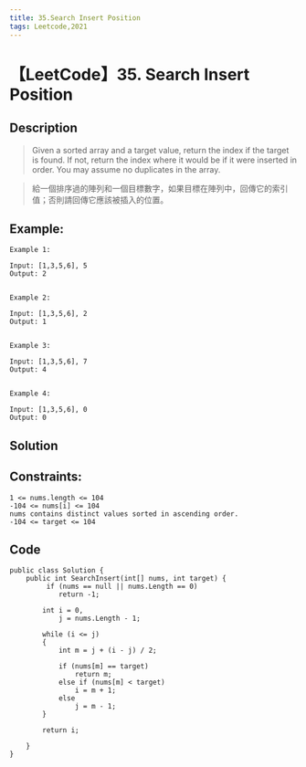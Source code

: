 ```yaml
---
title: 35.Search Insert Position
tags: Leetcode,2021
---
```

# 【LeetCode】35. Search Insert Position
## Description
>Given a sorted array and a target value, return the index if the target is found. If not, return the index where it would be if it were inserted in order.
You may assume no duplicates in the array.

>給一個排序過的陣列和一個目標數字，如果目標在陣列中，回傳它的索引值；否則請回傳它應該被插入的位置。

## Example:
```
Example 1:

Input: [1,3,5,6], 5
Output: 2


Example 2:

Input: [1,3,5,6], 2
Output: 1


Example 3:

Input: [1,3,5,6], 7
Output: 4


Example 4:

Input: [1,3,5,6], 0
Output: 0
```
## Solution

## Constraints:

```
1 <= nums.length <= 104
-104 <= nums[i] <= 104
nums contains distinct values sorted in ascending order.
-104 <= target <= 104
```
## Code
```
public class Solution {
    public int SearchInsert(int[] nums, int target) {
         if (nums == null || nums.Length == 0)
            return -1;
        
        int i = 0,
            j = nums.Length - 1;
        
        while (i <= j)
        {
            int m = j + (i - j) / 2;
            
            if (nums[m] == target)
                return m;
            else if (nums[m] < target)
                i = m + 1;
            else
                j = m - 1;
        }
        
        return i;
    
    }
}
```